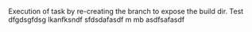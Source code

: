 Execution of task by re-creating the branch to expose the build dir. Test
dfgdsgfdsg
lkanfksndf
sfdsdafasdf
m mb 
asdfsafasdf
